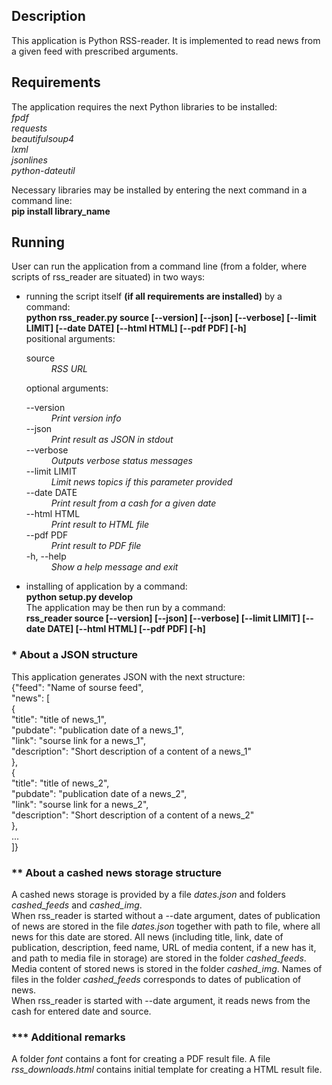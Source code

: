 <!DOCTYPE html>
<html lang="en">
<head>
    <meta charset="UTF-8">
    <meta http-equiv="X-UA-Compatible" content="IE=edge">
    <meta name="viewport" content="width=device-width, initial-scale=1.0">
</head>
<body>
    <h2>Description</h2>
    <p>This application is Python RSS-reader. It is implemented to read news from a given feed with prescribed arguments.</p>
    <h2>Requirements</h2>
    <p>The application requires the next Python libraries to be installed: <br><i>fpdf<br>requests<br>beautifulsoup4<br>lxml<br>jsonlines<br>python-dateutil</i></p>
    <p>Necessary libraries may be installed by entering the next command in a command line:<br><b>pip install library_name</b></p>
    <h2>Running</h2>
    <p>User can run the application from a command line (from a folder, where scripts of rss_reader are situated) in two ways:</p>
    <ul>
        <li>running the script itself <b>(if all requirements are installed)</b> by a command:<br> <b>python rss_reader.py source [--version] [--json] [--verbose] [--limit LIMIT] [--date DATE] [--html HTML] [--pdf PDF] [-h]</b><br>positional arguments:
        <dl>
            <dt>source</dt><dd><i>RSS URL</i></dd>
        </dl>
        optional arguments:
        <dl>
            <dt>--version</dt><dd><i>Print version info</i></dd>
            <dt>--json</dt><dd><i>Print result as JSON in stdout</i></dd>
            <dt>--verbose</dt><dd><i>Outputs verbose status messages</i></dd>
            <dt>--limit LIMIT</dt><dd><i>Limit news topics if this parameter provided</i></dd>
            <dt>--date DATE</dt><dd><i>Print result from a cash for a given date</i></dd>
            <dt>--html HTML</dt><dd><i>Print result to HTML file</i></dd>
            <dt>--pdf PDF</dt><dd><i>Print result to PDF file</i></dd>
            <dt>-h, --help</dt><dd><i>Show a help message and exit</i></dd>
        </dl>
        </li>
        <li>installing of application by a command:<br><b>python setup.py develop</b><br>The application may be then run by a command:<br><b>rss_reader source [--version] [--json] [--verbose] [--limit LIMIT] [--date DATE] [--html HTML] [--pdf PDF] [-h]</b>
        </li>
    </ul>
    <h3>* About a JSON structure</h3>
    <p>This application generates JSON with the next structure:<br>{"feed": "Name of sourse feed", <br> "news": [<br>{<br>"title": "title of news_1",<br>"pubdate": "publication date of a news_1",<br>"link": "sourse link for a news_1",<br>"description": "Short description of a content of a news_1"<br>},<br>{<br>"title": "title of news_2",<br>"pubdate": "publication date of a news_2",<br>"link": "sourse link for a news_2",<br>"description": "Short description of a content of a news_2"<br>},<br>...<br>]}</p>
    <h3>** About a cashed news storage structure</h3>
    <p>A cashed news storage is provided by a file <i>dates.json</i> and folders <i>cashed_feeds</i> and <i>cashed_img</i>.<br>When rss_reader is started without a --date argument, dates of publication of news are stored in the file <i>dates.json</i> together with path to file, where all news for this date are stored. All news (including title, link, date of publication, description, feed name, URL of media content, if a new has it, and path to media file in storage) are stored in the folder <i>cashed_feeds</i>. Media content of stored news is stored in the folder <i>cashed_img</i>.  Names of files in the folder <i>cashed_feeds</i> corresponds to dates of publication of news.<br>When rss_reader is started with --date argument, it reads news from the cash for entered date and source.</p>
    <h3>*** Additional remarks</h3>
    <p>A folder <i>font</i> contains a font for creating a PDF result file. A file <i>rss_downloads.html</i> contains initial template for creating a HTML result file. </p>

</body>
</html>